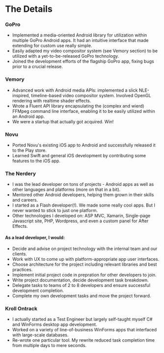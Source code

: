 # The Details

### GoPro
- Implemented a media-oriented Android library for utilization within multiple GoPro Android apps. It had an intuitive interface that made extending for custom use really simple.
- Easily adapted my video compositor system (see Vemory section) to be utilized with a yet-to-be-released GoPro technology.
- Joined the development efforts of the flagship GoPro app, fixing bugs prior to a crucial release.

### Vemory
- Advanced work with Android media APIs: implemented a slick NLE-inspired, timeline-based video compositor system. Involved OpenGL rendering with realtime shader effects.
- Wrote a Fluent API library encapsulating the (complex and wierd) FFMpeg command line interface, enabling it to be easily utilized within an Android app.
- We were a startup that actually got acquired. Win!

### Novu
- Ported Novu's existing iOS app to Android and successfully released it to the Play store.
- Learned Swift and general iOS development by contributing some features to the iOS app.

### The Nerdery
- I was the lead developer on tons of projects - Android apps as well as other languages and platforms (more on that in a bit).
- Mentored other Android developers, helping them grown in their skills and careers.
- I started as a Flash developer(!). We made some really cool apps. But I never wanted to stick to just one platform.
- Other technologies I developed on: ASP MVC, Xamarin, Single-page Javascript site, PHP, Wordpress, and even a custom panel for After Effects.

#### As a lead developer, I would:
- Decide and advise on project technology with the internal team and our clients.
- Work with UX to come up with platform-appropriate app user interfaces.
- Choose architecture for the project including relevant libraries and best practices.
- Implement initial project code in prepration for other developers to join.
- Write project documentation, decide development task breakdown.
- Delegate tasks to teams of 2 to 8 developers and ensure successful development completion.
- Complete my own development tasks and move the project forward.

### Kroll Ontrack
- I actually started as a Test Engineer but largely self-taught myself C# and WinForms desktop app development.
- Worked on a variety of line-of-business WinForms apps that interfaced with large-scale databases.
- Re-wrote one particular tool. My rewrite reduced task completion time from multiple days to mere seconds.